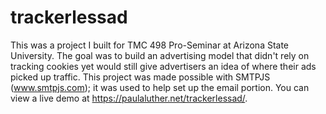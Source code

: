 # trackerlessad
This was a project I built for TMC 498 Pro-Seminar at Arizona State University. The goal was to build an advertising model that didn't rely on tracking cookies yet would still give advertisers an idea of where their ads picked up traffic. This project was made possible with SMTPJS (www.smtpjs.com); it was used to help set up the email portion. You can view a live demo at https://paulaluther.net/trackerlessad/.
